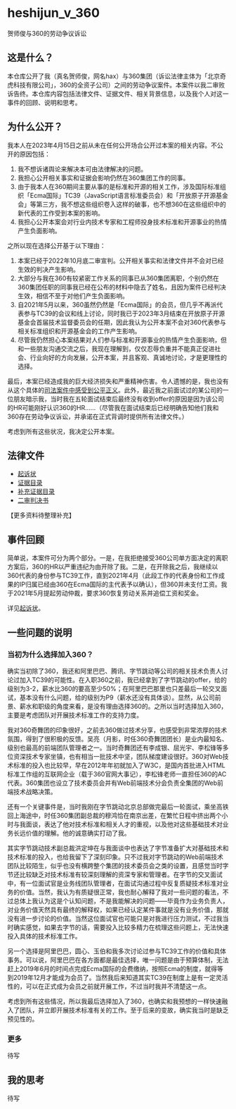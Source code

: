 # heshijun_v_360
贺师俊与360的劳动争议诉讼

## 这是什么？

本仓库公开了我（真名贺师俊，网名hax）与360集团（诉讼法律主体为「北京奇虎科技有限公司」，360的全资子公司）之间的劳动争议案件。本案件以我二审败诉告终。本仓库内容包括法律文件、证据文件、相关背景信息，以及我个人对这一事件的回顾、说明和思考。

## 为什么公开？

我本人在2023年4月15日之前从未在任何公开场合公开过本案的相关内容。不公开的原因包括：

1. 我不想诉诸舆论来解决本可由法律解决的问题。
2. 我担心公开相关事实和证据会影响仍然在360集团工作的同事。
3. 由于我本人在360期间主要从事的是标准和开源的相关工作，涉及国际标准组织「Ecma国际」TC39（JavaScript语言标准委员会）和「开放原子开源基金会」等第三方，我不想这些组织卷入这样的破事，也不想360在这些组织中的新代表的工作受到本案的影响。
4. 我担心公开本案会对行业内技术专家和工程师投身技术标准和开源事业的热情产生负面影响。

之所以现在选择公开基于以下理由：

1. 本案已经于2022年10月底二审宣判。公开相关事实和法律文件并不会对已经生效的判决产生影响。
2. 大部分与我在360有较紧密工作关系的同事已从360集团离职，个别仍然在360集团任职的同事我已经在公布的材料中隐去了姓名，且因为案件已经判决生效，相信不至于对他们产生负面影响。
3. 自2021年5月以来，360虽然仍然是「Ecma国际」的会员，但几乎不再派代表参与TC39的会议和线上讨论，同时我已于2023年3月结束在开放原子开源基金会首届技术监督委员会的任期，因此我认为公开本案不会对360代表参与相关标准组织和开源基金会的工作产生影响。
4. 尽管我仍然担心本案结果对人们参与标准和开源事业的热情产生负面影响，但和一些朋友沟通交流之后，我现在理解到，仅仅忍辱负重并不能真正促进社会、行业向好的方向发展，公开本案，并且客观、真诚地讨论，才是更理性的选择。

最后，本案已经造成我的巨大经济损失和严重精神伤害。令人遗憾的是，我也没有从这个具体的[司法案件中感受到公平正义](http://www.news.cn/politics/2022-07/12/c_1128826013.htm)。此外，最近我之前面试过的某公司的一位朋友暗示我，当时我在五轮面试结束后最终没有收到offer的原因是因为该公司的HR可能刚好认识360的HR……（尽管我在面试结束后已经明确告知他们我和360存在劳动争议诉讼，并承诺在正式背调时提供所有法律文件。）

考虑到所有这些状况，我决定公开本案。

## 法律文件

- [起诉状](法律文书/民事起诉状.md)
- [证据目录](法律文书/证据目录.md)
- [补充证据目录](法律文书/补充证据目录.md)
- [二审判决书](法律文书/二审判决书.md)

【更多资料待整理补充】

## 事件回顾

简单说，本案件可分为两个部分。一是，在我拒绝接受360公司单方面决定的离职方案后，360的HR以严重违纪为由开除了我。二是，在开除我之后，我继续以360代表的身份参与TC39工作，直到2021年4月（此段工作的代表身份和工作成果的IP归属已经由360在Ecma国际的主代表予以确认），但360并未支付工资。我于2021年5月提起劳动仲裁，要求360恢复劳动关系并追偿工资和奖金。

详见[起诉状](民事起诉状.md)。

## 一些问题的说明


### 当初为什么选择加入360？

确实当初除了360，我还和阿里巴巴、腾讯、字节跳动等公司的相关技术负责人讨论过加入TC39的可能性。在入职360之前，我已经拿到了字节跳动的offer，给的级别为3-2，薪水比360的要高至少50%；在阿里巴巴那里也只差最后一轮交叉面试，基本没有什么问题，给的级别为P9（薪水还没有具体谈）。显然，从公司前景、薪水和职级的角度来看，是没有理由选择360的。之所以当时选择加入360，主要是考虑团队对开展技术标准工作的支持力度。

我对360奇舞团的印象很好，之前去360做过技术分享，也感受到非常浓厚的技术氛围，得到了很积极的反馈。吴亮（月影，时任360奇舞团团长）是业内最知名、级别也最高的前端团队管理者之一。当时奇舞团还有李成银、屈光宇、李松锋等多位资深技术专家坐镇，也有相当一批技术中坚，团队梯度建设很好。360对Web技术标准的投入也比较早，早在2012年年初就加入了W3C，是国内首批进入HTML标准工作组的互联网企业（载于360官网大事记），李松锋老师一直担任360的AC代表。360集团也设立了技术委员会并有Web前端技术分会负责全集团的Web前端技术战略决策。

还有一个关键事件是，当时我刚在字节跳动北京总部做完最后一轮面试，乘坐高铁回上海途中，时任360集团副总裁的穆鸿恰在南京出差，在繁忙日程中挤出两个小时与我面谈，表达了他对技术标准和相关人才的重视，以及他对这些基础技术对业务长远价值的理解。他的诚意确实打动了我。

其实字节跳动技术副总裁洪定坤在与我面谈中也表达了字节准备扩大对基础技术和技术标准的投入，也给我留下了深刻印象。只不过我对字节跳动的Web前端技术团队比较陌生，似乎也没有横跨整个集团的技术委员会之类的设置，且感觉当时字节还比较缺乏对技术标准有较深刻理解的资深专家和管理者。在字节的交叉面试中，有一位面试官是业务线团队管理者，在面试沟通过程中反复质疑技术标准对业务的价值。当然，我认为有质疑很正常，我也耐心解释了我对一些问题的看法，不过总体上我认为这是个认知问题，不是我能解决的问题——毕竟作为业务负责人，对业务价值天然具有最终的解释权，如果已经认定某件事就是没有业务价值，那就没有进一步讨论的价值。当然这位面试官也可能只是对我进行压力测试，不过我当时确实感觉，如果去字节的话，需要投入比较多精力在梳理这些问题上，无法快速投入具体的技术标准工作。

另一个选择是阿里巴巴，圆心、玉伯和我多次讨论过参与TC39工作的价值和具体事务。可以说，阿里巴巴在各方面都是最佳选择，唯一问题是由于预算体制，无法赶上2019年6月的时间点完成Ecma国际的会费缴纳，按照Ecma的制度，就得等到2019年12月才能成为会员了。当然我后来知道其实TC39在制度上是有一定灵活性的，可以在正式成为会员之前就开展工作，不过当时我并不清楚这一点。

考虑到所有这些情况，所以我最后选择加入了360，也确实和我预想的一样快速融入了团队，并立即开展技术标准有关的工作。至于后来的变故，确实我当时是缺乏预见性的。

### 更多

待写

## 我的思考

待写
